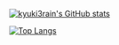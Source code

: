 [![kyuki3rain's GitHub stats](https://github-readme-stats.vercel.app/api?username=kyuki3rain&theme=onedark&show_icons=true)](https://github.com/anuraghazra/github-readme-stats)

[![Top Langs](https://github-readme-stats.vercel.app/api/top-langs/?username=kyuki3rain&layout=compact)](https://github.com/anuraghazra/github-readme-stats)

